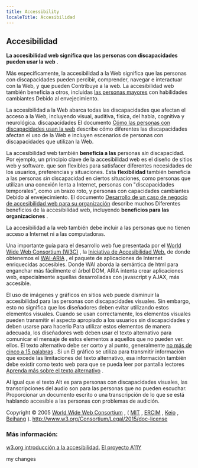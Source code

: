 ```yaml
---
title: Accessibility
localeTitle: Accesibilidad
---
```

## Accesibilidad

**La accesibilidad web significa que las personas con discapacidades pueden usar la web** .

Más específicamente, la accesibilidad a la Web significa que las personas con discapacidades pueden percibir, comprender, navegar e interactuar con la Web, y que pueden Contribuye a la web. La accesibilidad web también beneficia a otros, incluidas [las personas mayores](https://www.w3.org/WAI/bcase/soc.html#of) con habilidades cambiantes Debido al envejecimiento.

La accesibilidad a la Web abarca todas las discapacidades que afectan el acceso a la Web, incluyendo visual, auditiva, física, del habla, cognitiva y neurológica. discapacidades El documento [Cómo las personas con discapacidades usan la web](http://www.w3.org/WAI/intro/people-use-web/Overview.html) describe cómo diferentes las discapacidades afectan el uso de la Web e incluyen escenarios de personas con discapacidades que utilizan la Web.

La accesibilidad web también **beneficia a las** personas _sin_ discapacidad. Por ejemplo, un principio clave de la accesibilidad web es el diseño de sitios web y software. que son flexibles para satisfacer diferentes necesidades de los usuarios, preferencias y situaciones. Esta **flexibilidad** también beneficia a las personas _sin_ discapacidad en ciertos situaciones, como personas que utilizan una conexión lenta a Internet, personas con "discapacidades temporales", como un brazo roto, y personas con capacidades cambiantes Debido al envejecimiento. El documento [Desarrollo de un caso de negocio de accesibilidad web para su organización](https://www.w3.org/WAI/bcase/Overview) describe muchos Diferentes beneficios de la accesibilidad web, incluyendo **beneficios para las organizaciones** .

La accesibilidad a la web también debe incluir a las personas que no tienen acceso a Internet ni a las computadoras.

Una importante guía para el desarrollo web fue presentada por el [World Wide Web Consortium (W3C)](https://www.w3.org/) , la [Iniciativa de Accesibilidad Web.](https://www.w3.org/WAI/) de donde obtenemos el [WAI-ARIA](https://developer.mozilla.org/en-US/docs/Learn/Accessibility/WAI-ARIA_basics) , el paquete de aplicaciones de Internet enriquecidas accesibles. Donde WAI aborda la semántica de html para enganchar más fácilmente el árbol DOM, ARIA intenta crear aplicaciones web, especialmente aquellas desarrolladas con javascript y AJAX, más accesible.

El uso de imágenes y gráficos en sitios web puede disminuir la accesibilidad para las personas con discapacidades visuales. Sin embargo, esto no significa que los diseñadores deben evitar utilizando estos elementos visuales. Cuando se usan correctamente, los elementos visuales pueden transmitir el aspecto apropiado a los usuarios sin discapacidades y deben usarse para hacerlo Para utilizar estos elementos de manera adecuada, los diseñadores web deben usar el texto alternativo para comunicar el mensaje de estos elementos a aquellos que no pueden ver. ellos. El texto alternativo debe ser corto y al punto, generalmente [no más de cinco a 15 palabras](https://www.thoughtco.com/writing-great-alt-text-3466185) . Si un El gráfico se utiliza para transmitir información que excede las limitaciones del texto alternativo, esa información también debe existir como texto web para que se pueda leer por pantalla lectores [Aprenda más sobre el texto alternativo](https://webaim.org/techniques/alttext/) .

Al igual que el texto Alt es para personas con discapacidades visuales, las transcripciones del audio son para las personas que no pueden escuchar. Proporcionar un documento escrito o una transcripción de lo que se está hablando accesible a las personas con problemas de audición.

Copyright © 2005 [World Wide Web Consortium](http://www.w3.org) , ( [MIT](http://www.csail.mit.edu/) , [ERCIM](http://www.ercim.org) , [Keio](http://www.keio.ac.jp) , [Beihang](http://ev.buaa.edu.cn) ). http://www.w3.org/Consortium/Legal/2015/doc-license

### Más información:

[w3.org introducción a la accesibilidad.](https://www.w3.org/WAI/intro/accessibility.php) [El proyecto A11Y](http://a11yproject.com/)

my changes
